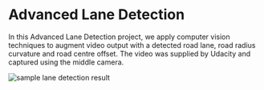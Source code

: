 Advanced Lane Detection
===
In this Advanced Lane Detection project, we apply computer vision techniques to augment video output with a detected road lane, road radius curvature and road centre offset. The video was supplied by Udacity and captured using the middle camera.

![sample lane detection result](https://raw.githubusercontent.com/boson-lepton/udacity-advanced-lane-finding/master/road.gif)
